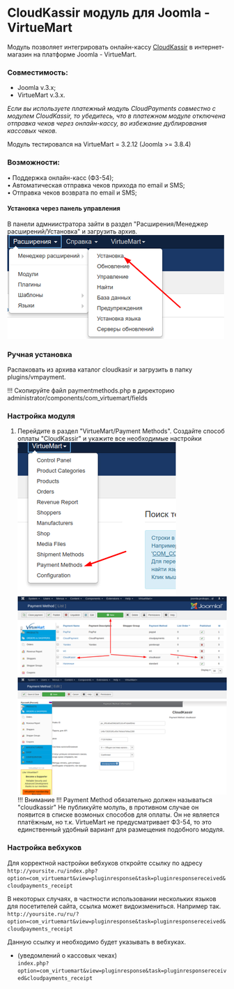 # CloudKassir модуль для Joomla - VirtueMart
Модуль позволяет интегрировать онлайн-кассу [CloudKassir](https://cloudkassir.ru/) в интернет-магазин на платформе Joomla - VirtueMart.


### Совместимость:
* Joomla v.3.x;
* VirtueMart v.3.x.

_Если вы используете платежный модуль CloudPayments совместно с модулем CloudKassir, то убедитесь, что в платежном модуле отключена отправка чеков через онлайн-кассу, во избежание дублирования кассовых чеков._  

Модуль тестировался на VirtueMart = 3.2.12 (Joomla >= 3.8.4)

### Возможности:    
• Поддержка онлайн-касс (ФЗ-54);  
• Автоматическая отправка чеков прихода по email и SMS;  
• Отправка чеков возврата по email и SMS;  


#### Установка через панель управления

В панели адмниистратора зайти в раздел "Расширения/Менеджер расширений/Установка" и загрузить архив.
![скриншот](img/1.png)

### Ручная установка

Распаковать из архива каталог cloudkasir и загрузить в папку plugins/vmpayment.

!!! Скопируйте файл paymentmethods.php в директорию administrator/components/com_virtuemart/fields

### Настройка модуля

1. Перейдите в раздел "VirtueMart/Payment Methods". Создайте способ оплаты "CloudKassir" и укажите все необходимые настройки  
![скриншот](img/2.png)  
![скриншот](img/3.png)  
![скриншот](img/4.png)  
!!! Внимание !!! Payment Method обязательно должен называться "cloudkassir"
Не публикуйте молуль, в противном случае он появится в списке возмоных способов для оплаты.
Он не является платёжным, но т.к. VirtueMart не предусматривает ФЗ-54, то это единственный удобный вариант для размещения подобного модуля.


### Настройка вебхуков
Для корректной настройки вебхуков откройте ссылку по адресу  
`http://yoursite.ru/index.php?option=com_virtuemart&view=pluginresponse&task=pluginresponsereceived&cloudpayments_receipt`

В некоторых случаях, в частности использовании нескольких языков для посетителей сайта, ссылка может видоизмениться. Например так.  
`http://yoursite.ru/ru/?option=com_virtuemart&view=pluginresponse&task=pluginresponsereceived&cloudpayments_receipt`

Данную ссылку и необходимо будет указывать в вебхуках.

* (уведомлений о кассовых чеках)  
`index.php?option=com_virtuemart&view=pluginresponse&task=pluginresponsereceived&cloudpayments_receipt`
